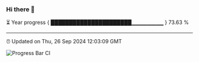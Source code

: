 ### Hi there 👋

⏳ Year progress { ██████████████████████▁▁▁▁▁▁▁▁ } 73.63 %

---

⏰ Updated on Thu, 26 Sep 2024 12:03:09 GMT

![Progress Bar CI](https://github.com/EinsPommes/EinsPommes/blob/main/.github/workflows/main.yml)
